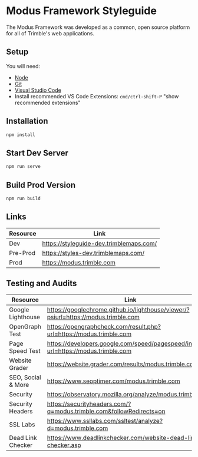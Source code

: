 # Modus Framework Styleguide

The Modus Framework was developed as a common, open source platform for all of Trimble's web applications.

## Setup

You will need:

- [Node](https://nodejs.org/en/download/)
- [Git](https://git-scm.com/downloads)
- [Visual Studio Code](https://code.visualstudio.com/download)
- Install recommended VS Code Extensions: `cmd/ctrl-shift-P` "show recommended extensions"

## Installation

```bash
npm install
```

## Start Dev Server

```bash
npm run serve
```

## Build Prod Version

```bash
npm run build
```

## Links

| Resource       | Link                                    |
| -------------- | --------------------------------------- |
| Dev            | https://styleguide-dev.trimblemaps.com/ |
| Pre-Prod       | https://styles-dev.trimblemaps.com/     |
| Prod           | https://modus.trimble.com               |

## Testing and Audits

| Resource           | Link                                                                                  |
| ------------------ | ------------------------------------------------------------------------------------- |
| Google Lighthouse  | https://googlechrome.github.io/lighthouse/viewer/?psiurl=https://modus.trimble.com    |
| OpenGraph Test     | https://opengraphcheck.com/result.php?url=https://modus.trimble.com                   |
| Page Speed Test    | https://developers.google.com/speed/pagespeed/insights/?url=https://modus.trimble.com |
| Website Grader     | https://website.grader.com/results/modus.trimble.com                                  |
| SEO, Social & More | https://www.seoptimer.com/modus.trimble.com                                           |
| Security           | https://observatory.mozilla.org/analyze/modus.trimble.com                             |
| Security Headers   | https://securityheaders.com/?q=modus.trimble.com&followRedirects=on                   |
| SSL Labs           | https://www.ssllabs.com/ssltest/analyze?d=modus.trimble.com                           |
| Dead Link Checker  | https://www.deadlinkchecker.com/website-dead-link-checker.asp                         |
